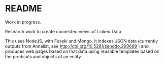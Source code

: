 # README #

Work in progress.

Research work to create connected views of Linked Data.

This uses NodeJS, with Fuseki and Mongo. It indexes JSON data (currently outputs from Annalist, see http://doi.org/10.5281/zenodo.290669 ) and produces web pages based on that data using reusable templates based on the predicats and objects of an entity.